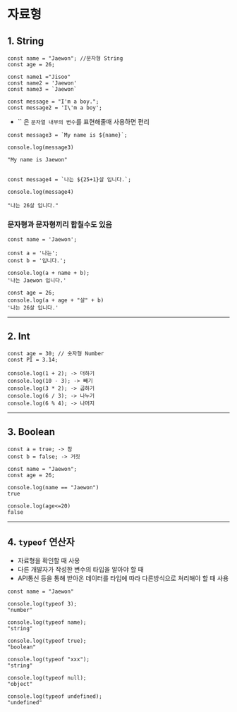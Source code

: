 # 자료형 

## 1. String

```
const name = "Jaewon"; //문자형 String
const age = 26; 

const name1 ="Jisoo"
const name2 = 'Jaewon'
const name3 = `Jaewon`

const message = "I'm a boy.";
const message2 = 'I\'m a boy';
```


- `` 은 `문자열 내부의 변수`를 표현해줄때 사용하면 편리
```
const message3 = `My name is ${name}`; 

console.log(message3)

"My name is Jaewon"


const message4 = `나는 ${25+1}살 입니다.`;

console.log(message4)

"나는 26살 입니다."
```
### 문자형과 문자형끼리 합칠수도 있음

```
const name = 'Jaewon';

const a = '나는';
const b = '입니다.';

console.log(a + name + b);
'나는 Jaewon 입니다.'

const age = 26;
console.log(a + age + "살" + b)
'나는 26살 입니다.'
```

---

## 2. Int

```
const age = 30; // 숫자형 Number
const PI = 3.14;

console.log(1 + 2); -> 더하기
console.log(10 - 3); -> 빼기
console.log(3 * 2); -> 곱하기
console.log(6 / 3); -> 나누기
console.log(6 % 4); -> 나머지
```
---

## 3. Boolean
```
const a = true; -> 참
const b = false; -> 거짓

const name = "Jaewon";
const age = 26;

console.log(name == "Jaewon")
true

console.log(age<=20)
false 
```

---
## 4. ``typeof`` 연산자
- 자료형을 확인할 때 사용
- 다른 개발자가 작성한 변수의 타입을 알아야 할 때
- API통신 등을 통해 받아온 데이터를 타입에 따라 다른방식으로 처리해야 할 때 사용

```
const name = "Jaewon"

console.log(typeof 3); 
"number"

console.log(typeof name);
"string"

console.log(typeof true);
"boolean"

console.log(typeof "xxx");
"string"

console.log(typeof null);
"object"

console.log(typeof undefined);
"undefined"
```